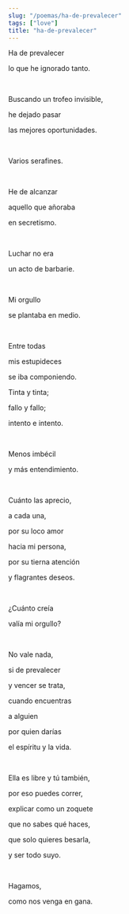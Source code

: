 ```yaml
---
slug: "/poemas/ha-de-prevalecer"
tags: ["love"]
title: "ha-de-prevalecer"
---
```

Ha de prevalecer 

lo que he ignorado tanto.

&nbsp;

Buscando un trofeo invisible, 

he dejado pasar 

las mejores oportunidades.

&nbsp;

Varios serafines. 

&nbsp;

He de alcanzar 

aquello que añoraba 

en secretismo. 

&nbsp;

Luchar no era 

un acto de barbarie.

&nbsp;

Mi orgullo 

se plantaba en medio. 

&nbsp;

Entre todas 

mis estupideces 

se iba componiendo. 

 

Tinta y tinta;

fallo y fallo;

intento e intento. 

&nbsp;

Menos imbécil 

y más entendimiento. 

&nbsp;

Cuánto las aprecio, 

a cada una, 

por su loco amor 

hacia mi persona, 

por su tierna atención 

y flagrantes deseos. 

&nbsp;

¿Cuánto creía

valía mi orgullo?

&nbsp;

No vale nada,

si de prevalecer 

y vencer se trata, 

cuando encuentras 

a alguien 

por quien darías 

el espíritu y la vida.

&nbsp;

Ella es libre y tú también,

por eso puedes correr,

explicar como un zoquete

que no sabes qué haces,

que solo quieres besarla,

y ser todo suyo. 

&nbsp;

Hagamos,

como nos venga en gana.